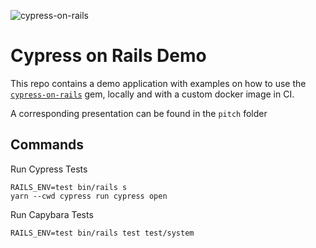 ![cypress-on-rails](https://user-images.githubusercontent.com/27221/200412448-ba1ffbf3-90b1-4fcf-9381-73ab519be235.png)

# Cypress on Rails Demo

This repo contains a demo application with examples on how to use 
the [`cypress-on-rails`](https://github.com/shakacode/cypress-on-rails) gem,
locally and with a custom docker image in CI.

A corresponding presentation can be found in the `pitch` folder

## Commands

Run Cypress Tests

    RAILS_ENV=test bin/rails s
    yarn --cwd cypress run cypress open

Run Capybara Tests

    RAILS_ENV=test bin/rails test test/system
